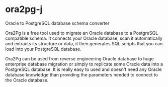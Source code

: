 # ora2pg-j
Oracle to PostgreSQL database schema converter

Ora2Pg is a free tool used to migrate an Oracle database to a PostgreSQL
compatible schema. It connects your Oracle database, scan it
automatically and extracts its structure or data, it then generates SQL
scripts that you can load into your PostgreSQL database.

Ora2Pg can be used from reverse engineering Oracle database to huge
enterprise database migration or simply to replicate some Oracle data
into a PostgreSQL database. It is really easy to used and doesn't need
any Oracle database knowledge than providing the parameters needed to
connect to the Oracle database.
